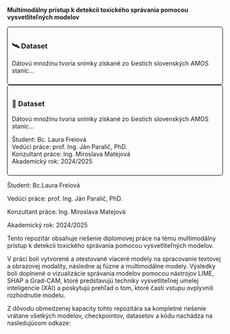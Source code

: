 **Multimodálny prístup k detekcii toxického správania pomocou vysvetliteľných modelov**
<div style="border: 1px solid black; border-radius: 5px; padding: 10px;">

### 🛰️ Dataset

Dátovú množinu tvoria snímky získané zo šiestich slovenských AMOS staníc...
</div>



<div style="border: 1px solid black; border-radius: 5px; padding: 10px;">

### 📡 Dataset

Dátovú množinu tvoria snímky získané zo šiestich slovenských AMOS staníc...

Študent: Bc. Laura Freiová  
Vedúci práce: prof. Ing. Ján Paralič, PhD.  
Konzultant práce: Ing. Miroslava Matejová  
Akademický rok: 2024/2025

</div>

 
Študent: Bc.Laura Freiová
 
Vedúci práce: prof. Ing. Ján Paralič, PhD.
 
Konzultant práce: Ing. Miroslava Matejová
 
Akademický rok: 2024/2025
 



Tento repozitár obsahuje riešenie diplomovej práce na tému multimodálny prístup k detekcii toxického správania pomocou vysvetliteľných modelov.

V práci boli vytvorené a otestované viaceré modely na spracovanie textovej a obrazovej modality, následne aj fúzne a multimodálne modely. Výsledky boli doplnené o vizualizácie správania modelov pomocou nástrojov LIME, SHAP a Grad-CAM, ktoré predstavujú techniky vysvetliteľnej umelej inteligencie (XAI) a poskytujú prehľad o tom, ktoré časti vstupu ovplyvnili rozhodnutie modelu.

Z dôvodu obmedzenej kapacity tohto repozitára sa kompletné riešenie vrátane všetkých modelov, checkpointov, datasetov a kódu nachádza na nasledujúcom odkaze:
 

